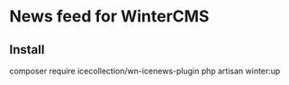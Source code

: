# News feed for WinterCMS


## Install
composer require icecollection/wn-icenews-plugin
php artisan winter:up
